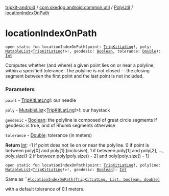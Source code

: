 [tripkit-android](../../index.md) / [com.skedgo.android.common.util](../index.md) / [PolyUtil](index.md) / [locationIndexOnPath](./location-index-on-path.md)

# locationIndexOnPath

`open static fun locationIndexOnPath(point: `[`TripKitLatLng`](../-trip-kit-lat-lng/index.md)`!, poly: `[`MutableList`](https://kotlinlang.org/api/latest/jvm/stdlib/kotlin.collections/-mutable-list/index.html)`<`[`TripKitLatLng`](../-trip-kit-lat-lng/index.md)`!>!, geodesic: `[`Boolean`](https://kotlinlang.org/api/latest/jvm/stdlib/kotlin/-boolean/index.html)`, tolerance: `[`Double`](https://kotlinlang.org/api/latest/jvm/stdlib/kotlin/-double/index.html)`): `[`Int`](https://kotlinlang.org/api/latest/jvm/stdlib/kotlin/-int/index.html)

Computes whether (and where) a given point lies on or near a polyline, within a specified tolerance. The polyline is not closed -- the closing segment between the first point and the last point is not included.

### Parameters

`point` - [TripKitLatLng](../-trip-kit-lat-lng/index.md)!: our needle

`poly` - [MutableList](https://kotlinlang.org/api/latest/jvm/stdlib/kotlin.collections/-mutable-list/index.html)&lt;[TripKitLatLng](../-trip-kit-lat-lng/index.md)!&gt;!: our haystack

`geodesic` - [Boolean](https://kotlinlang.org/api/latest/jvm/stdlib/kotlin/-boolean/index.html): the polyline is composed of great circle segments if geodesic is true, and of Rhumb segments otherwise

`tolerance` - [Double](https://kotlinlang.org/api/latest/jvm/stdlib/kotlin/-double/index.html): tolerance (in meters)

**Return**
[Int](https://kotlinlang.org/api/latest/jvm/stdlib/kotlin/-int/index.html): -1 if point does not lie on or near the polyline. 0 if point is between poly[0] and poly[1] (inclusive), 1 if between poly[1] and poly[2], ..., poly.size()-2 if between poly[poly.size() - 2] and poly[poly.size() - 1]

`open static fun locationIndexOnPath(point: `[`TripKitLatLng`](../-trip-kit-lat-lng/index.md)`!, polyline: `[`MutableList`](https://kotlinlang.org/api/latest/jvm/stdlib/kotlin.collections/-mutable-list/index.html)`<`[`TripKitLatLng`](../-trip-kit-lat-lng/index.md)`!>!, geodesic: `[`Boolean`](https://kotlinlang.org/api/latest/jvm/stdlib/kotlin/-boolean/index.html)`): `[`Int`](https://kotlinlang.org/api/latest/jvm/stdlib/kotlin/-int/index.html)

Same as ``[`#locationIndexOnPath(TripKitLatLng, List, boolean, double)`](./location-index-on-path.md)

 with a default tolerance of 0.1 meters.

